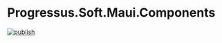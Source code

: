 # Progressus.Soft.Maui.Components

[![publish](https://github.com/Progressus-Soft/Progressus.Soft.Maui.Components/actions/workflows/deployment.yml/badge.svg)](https://github.com/Progressus-Soft/Progressus.Soft.Maui.Components/actions/workflows/deployment.yml)
